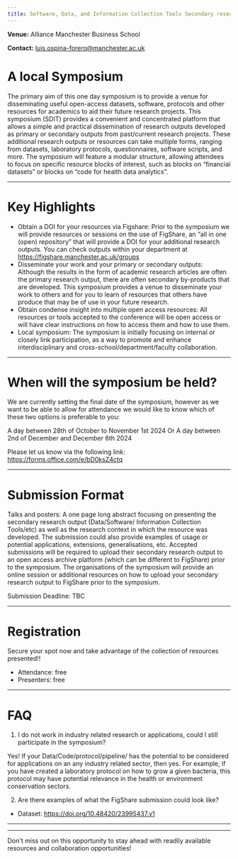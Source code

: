 ```yaml
---
title: Software, Data, and Information Collection Tools Secondary research outputs in/for industry
---
```


**Venue:** Alliance Manchester Business School

**Contact:** luis.ospina-forero@manchester.ac.uk 

# A local Symposium

The primary aim of this one day symposium is to provide a venue for disseminating useful open-access datasets, software, protocols and other resources for academics to aid their future research projects. This symposium (SDIT) provides a convenient and concentrated platform that allows a simple and practical dissemination of research outputs developed as primary or secondary outputs from past/current research projects. These additional research outputs or resources can take multiple forms, ranging from datasets, laboratory protocols, questionnaires, software scripts, and more. The symposium will feature a modular structure, allowing attendees to focus on specific resource blocks of interest, such as blocks on “financial datasets” or blocks on “code for health data analytics”. 
________________________________________
# Key Highlights
* Obtain a DOI for your resources via Figshare: Prior to the symposium we will provide resources or sessions on the use of FigShare, an “all in one (open) repository” that will provide a DOI for your additional research outputs. You can check outputs within your department at https://figshare.manchester.ac.uk/groups
* Disseminate your work and your primary or secondary outputs: Although the results in the form of academic research articles are often the primary research output, there are often secondary by-products that are developed. This symposium provides a venue to disseminate your work to others and for you to learn of resources that others have produce that may be of use in your future research.
* Obtain condense insight into multiple open access resources: All resources or tools accepted to the conference will be open access or will have clear instructions on how to access them and how to use them.
* Local symposium: The symposium is initially focusing on internal or closely link participation, as a way to promote and enhance interdisciplinary and cross-school/department/faculty collaboration. 
________________________________________
# When will the symposium be held?
We are currently setting the final date of the symposium, however as we want to be able to allow for attendance we would like to know which of these two options is preferable to you:

A day between 28th of October to November 1st 2024
Or 
A day between 2nd of December and December 6th 2024

Please let us know via the following link: https://forms.office.com/e/bD0ksZ4ctq

________________________________________
# Submission Format
Talks and posters: A one page long abstract focusing on presenting the secondary research output (Data/Software/ Information Collection Tools/etc) as well as the research context in which the resource was developed. The submission could also provide examples of usage or potential applications, extensions, generalisations, etc.
Accepted submissions will be required to upload their secondary research output to an open access archive platform (which can be different to FigShare) prior to the symposium. The organisations of the symposium will provide an online session or additional resources on how to upload your secondary research output to FigShare prior to the symposium.

Submission Deadline: TBC
________________________________________
# Registration
Secure your spot now and take advantage of the collection of resources presented!!
*	Attendance: free
*	Presenters: free
________________________________________
# FAQ

1.	I do not work in industry related research or applications, could I still participate in the symposium?

Yes! If your Data/Code/protocol/pipeline/ has the potential to be considered for applications on an any industry related sector, then yes. For example, if you have created a laboratory protocol on how to grow a given bacteria, this protocol may have potential relevance in the health or environment conservation sectors.

2.	Are there examples of what the FigShare submission could look like?
*	Dataset: https://doi.org/10.48420/23995437.v1

________________________________________
________________________________________
Don't miss out on this opportunity to stay ahead with readily available resources and collaboration opportunities!
